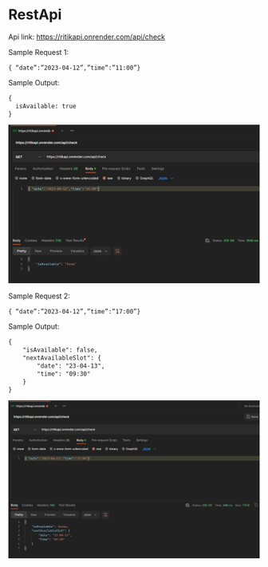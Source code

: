 # RestApi

Api link: https://ritikapi.onrender.com/api/check

Sample Request 1:

```
{ “date”:”2023-04-12”,”time”:”11:00”}
```

Sample Output:
```
{
  isAvailable: true
}
```

![](https://github.com/Heyjude101/RestApi/blob/49101160983b3284e9bbd3375e067a90c1928bb9/ssapi.jpg)

Sample Request 2:

```
{ “date”:”2023-04-12”,”time”:”17:00”}
```

Sample Output:
```
{
    "isAvailable": false,
    "nextAvailableSlot": {
        "date": "23-04-13",
        "time": "09:30"
    }
}
```


![](https://github.com/Heyjude101/RestApi/blob/49101160983b3284e9bbd3375e067a90c1928bb9/ssapi2.jpg)
